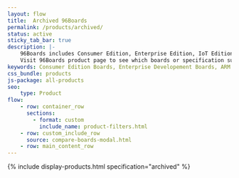 ```yaml
---
layout: flow
title:  Archived 96Boards
permalink: /products/archived/
status: active
sticky_tab_bar: true
description: |-
    96Boards includes Consumer Edition, Enterprise Edition, IoT Edition, Mezzanine Products and Accessories.
    Visit 96Boards product page to see which boards or specification suites you.
keywords: Consumer Edition Boards, Enterprise Developement Boards, ARM 64 Dev Boards, IoT Production boards, hacker, Makers
css_bundle: products
js-package: all-products
seo:
    type: Product
flow:
    - row: container_row
      sections:
        - format: custom
          include_name: product-filters.html
    - row: custom_include_row
      source: compare-boards-modal.html
    - row: main_content_row
---
```

{% include display-products.html specification="archived" %}
